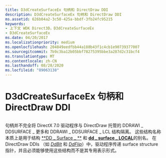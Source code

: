 ```yaml
---
title: D3dCreateSurfaceEx 句柄和 DirectDraw DDI
description: D3dCreateSurfaceEx 句柄和 DirectDraw DDI
ms.assetid: 626b04a2-3c50-425a-bbdf-3fb24fc95215
keywords:
- 上下文 WDK Direct3D，D3dCreateSurfaceEx
- D3dCreateSurfaceEx
ms.date: 04/20/2017
ms.localizationpriority: medium
ms.openlocfilehash: 204849eedfbb44a188b43f1c4cb1e90739377007
ms.sourcegitcommit: 7b9c3ba12b05bbf78275395bbe3a287d2c31bcf4
ms.translationtype: MT
ms.contentlocale: zh-CN
ms.lasthandoff: 08/28/2020
ms.locfileid: "89063138"
---
```

# <a name="d3dcreatesurfaceex-handles-and-directdraw-ddis"></a>D3dCreateSurfaceEx 句柄和 DirectDraw DDI


## <span id="ddk_d3dcreatesurfaceex_handles_and_directdraw_ddis_gg"></span><span id="DDK_D3DCREATESURFACEEX_HANDLES_AND_DIRECTDRAW_DDIS_GG"></span>


句柄并不完全将 DirectX 7.0 驱动程序与 DirectDraw 托管的 DDRAWI \_ DDSURFACE \_ 更多和 DDRAWI \_ DDSURFACE \_ LCL 结构隔离。 这些结构名称本质上是用于结构 [**DD \_ Surface \_ **](/windows/desktop/api/ddrawint/ns-ddrawint-_dd_surface_more) 和 [**dd \_ surface \_ LOCAL**](/windows/desktop/api/ddrawint/ns-ddrawint-_dd_surface_local)的别名。 在 DirectDraw DDIs （如 [*DdBlt*](/windows/desktop/api/ddrawint/nc-ddrawint-pdd_surfcb_blt) 和 [*DdFlip*](/windows/desktop/api/ddrawint/nc-ddrawint-pdd_surfcb_flip)）中，驱动程序传递 surface structure 指针，并且必须能够使用这些结构而不是其专用表示形式。

 

